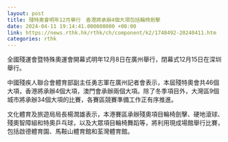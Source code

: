 ```yaml
---
layout: post
title: 殘特奧會明年12月舉行　香港將承辦4個大項包括輪椅劍擊
date: 2024-04-11 19:14:41.000000000 +08:00
link: https://news.rthk.hk/rthk/ch/component/k2/1748492-20240411.htm
categories: rthk
---
```


全國殘運會暨特殊奧運會開幕式明年12月8日在廣州舉行，閉幕式12月15日在深圳舉行。

中國殘疾人聯合會體育部副主任勇志軍在廣州記者會表示，本屆殘特奧會共46個大項，香港將承辦4個大項，澳門會承辦兩個大項。除了冬季項目外，大灣區9個城市將承辦34個大項的比賽，各賽區競賽準備工作正有序推進。

文化體育及旅遊局局長楊潤雄表示，本港賽區承辦殘奧項目輪椅劍擊、硬地滾球、殘奧智障組和特奧乒乓球，以及大眾項目輪椅舞蹈等，將利用現成場館舉行比賽，包括啟德體育園、馬鞍山體育館和荃灣體育館。
